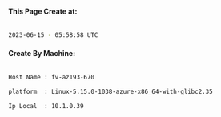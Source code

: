 
   
#### This Page Create at:

```bash

2023-06-15 - 05:58:58 UTC

```

#### Create By Machine:

```bash

Host Name : fv-az193-670

platform  : Linux-5.15.0-1038-azure-x86_64-with-glibc2.35

Ip Local  : 10.1.0.39

```

